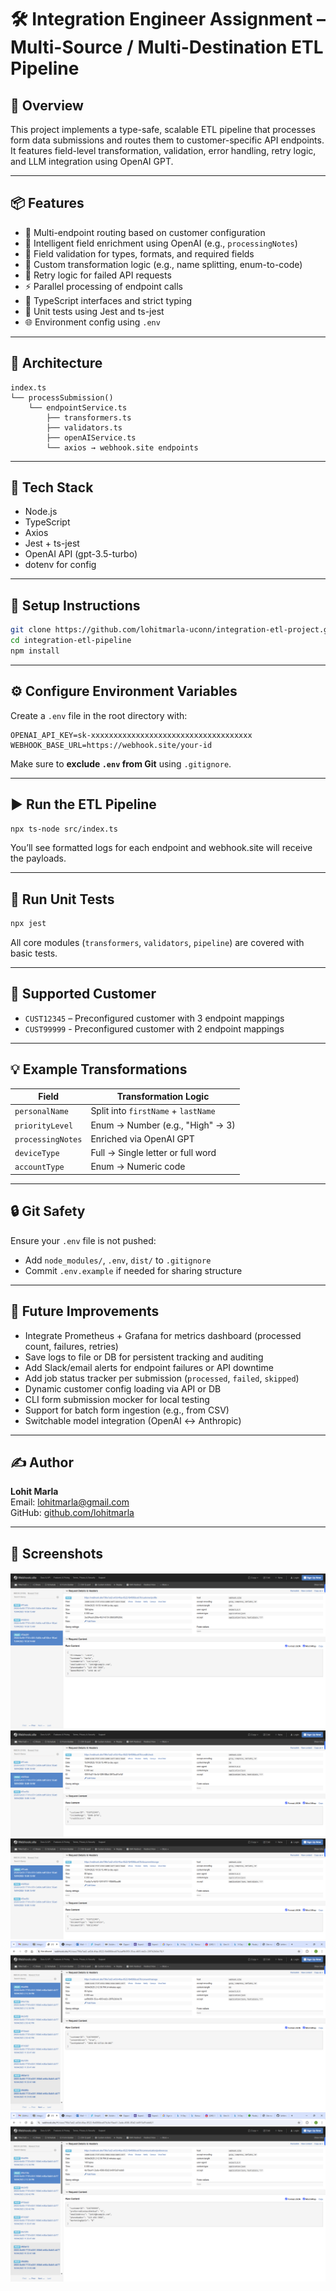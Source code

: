 # 🛠 Integration Engineer Assignment – Multi-Source / Multi-Destination ETL Pipeline

## 🚀 Overview

This project implements a type-safe, scalable ETL pipeline that processes form data submissions and routes them to customer-specific API endpoints. It features field-level transformation, validation, error handling, retry logic, and LLM integration using OpenAI GPT.

---

## 📦 Features

- 🔀 Multi-endpoint routing based on customer configuration
- 🧠 Intelligent field enrichment using OpenAI (e.g., `processingNotes`)
- 🧪 Field validation for types, formats, and required fields
- 🧰 Custom transformation logic (e.g., name splitting, enum-to-code)
- 🔁 Retry logic for failed API requests
- ⚡ Parallel processing of endpoint calls
- 📜 TypeScript interfaces and strict typing
- 🧪 Unit tests using Jest and ts-jest
- 🌐 Environment config using `.env`

---

## 🧱 Architecture

```
index.ts
└── processSubmission()
    └── endpointService.ts
        ├── transformers.ts
        ├── validators.ts
        ├── openAIService.ts
        └── axios → webhook.site endpoints
```

---

## 🧰 Tech Stack

- Node.js
- TypeScript
- Axios
- Jest + ts-jest
- OpenAI API (gpt-3.5-turbo)
- dotenv for config

---

## 📁 Setup Instructions

```bash
git clone https://github.com/lohitmarla-uconn/integration-etl-project.git
cd integration-etl-pipeline
npm install
```

---

## ⚙️ Configure Environment Variables

Create a `.env` file in the root directory with:

```env
OPENAI_API_KEY=sk-xxxxxxxxxxxxxxxxxxxxxxxxxxxxxxxxxxxx
WEBHOOK_BASE_URL=https://webhook.site/your-id
```

Make sure to **exclude `.env` from Git** using `.gitignore`.

---

## ▶️ Run the ETL Pipeline

```bash
npx ts-node src/index.ts
```

You’ll see formatted logs for each endpoint and webhook.site will receive the payloads.

---

## 🧪 Run Unit Tests

```bash
npx jest
```

All core modules (`transformers`, `validators`, `pipeline`) are covered with basic tests.

---

## 👥 Supported Customer

- `CUST12345` – Preconfigured customer with 3 endpoint mappings
- `CUST99999` - Preconfigured customer with 2 endpoint mappings

---

## 💡 Example Transformations

| Field             | Transformation Logic                      |
|------------------|-------------------------------------------|
| `personalName`    | Split into `firstName` + `lastName`      |
| `priorityLevel`   | Enum → Number (e.g., "High" → 3)         |
| `processingNotes` | Enriched via OpenAI GPT                  |
| `deviceType`      | Full → Single letter or full word        |
| `accountType`     | Enum → Numeric code                      |

---

## 🔒 Git Safety

Ensure your `.env` file is not pushed:
- Add `node_modules/`, `.env`, `dist/` to `.gitignore`
- Commit `.env.example` if needed for sharing structure

---

## 🔮 Future Improvements

- Integrate Prometheus + Grafana for metrics dashboard (processed count, failures, retries)
- Save logs to file or DB for persistent tracking and auditing
- Add Slack/email alerts for endpoint failures or API downtime
- Add job status tracker per submission (`processed`, `failed`, `skipped`)
- Dynamic customer config loading via API or DB
- CLI form submission mocker for local testing
- Support for batch form ingestion (e.g., from CSV)
- Switchable model integration (OpenAI ↔️ Anthropic)
---

## ✍️ Author

**Lohit Marla**  
Email: lohitmarla@gmail.com  
GitHub: [github.com/lohitmarla](https://github.com/lohitmarla)

---

## 📸 Screenshots 

![alt text](customer_profile.png)
![alt text](credit_check.png)
![alt text](document_storage.png)
![alt text](consent_manage.png) 
![alt text](communication_preference.png)